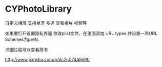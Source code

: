# CYPhotoLibrary
自定义相册,支持单选 多选 查看相片 视频等


如果要打开设置隐私界面 修改plist文件，在里面添加 URL types 并设置一项URL Schemes为prefs

详细过程可以查看简书

http://www.jianshu.com/p/dc2c07449d90

